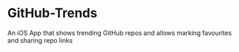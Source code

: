 # GitHub-Trends
An iOS App that shows trending GitHub repos and allows marking favourites and sharing repo links
